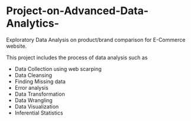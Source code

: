 # Project-on-Advanced-Data-Analytics-
Exploratory Data Analysis on product/brand comparison for E-Commerce website.

This project includes the process of data analysis such as
* Data Collection using web scarping
* Data Cleansing
* Finding Missing data
* Error analysis
* Data Transformation
* Data Wrangling
* Data Visualization
* Inferential Statistics
